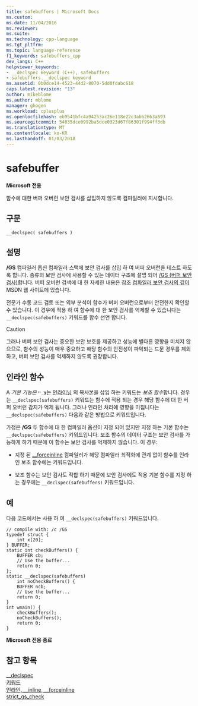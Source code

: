 ```yaml
---
title: safebuffers | Microsoft Docs
ms.custom: 
ms.date: 11/04/2016
ms.reviewer: 
ms.suite: 
ms.technology: cpp-language
ms.tgt_pltfrm: 
ms.topic: language-reference
f1_keywords: safebuffers_cpp
dev_langs: C++
helpviewer_keywords:
- __declspec keyword (C++), safebuffers
- safebuffers __declspec keyword
ms.assetid: 0b0dce14-4523-44d2-8070-5dd0fdabc618
caps.latest.revision: "13"
author: mikeblome
ms.author: mblome
manager: ghogen
ms.workload: cplusplus
ms.openlocfilehash: eb9541bfc4a94253ac26e118e22c3abb2663a893
ms.sourcegitcommit: 54035dce0992ba5dce0323d67f86301f994ff3db
ms.translationtype: MT
ms.contentlocale: ko-KR
ms.lasthandoff: 01/03/2018
---
```

# <a name="safebuffers"></a>safebuffer
**Microsoft 전용**  
  
 함수에 대한 버퍼 오버런 보안 검사를 삽입하지 않도록 컴파일러에 지시합니다.  
  
## <a name="syntax"></a>구문  
  
```  
__declspec( safebuffers )  
```  
  
## <a name="remarks"></a>설명  
 **/GS** 컴파일러 옵션 컴파일러 스택에 보안 검사를 삽입 하 여 버퍼 오버런을 테스트 하도록 합니다. 종류의 보안 검사에 사용할 수 있는 데이터 구조에 설명 되어 [/GS (버퍼 보안 검사)](../build/reference/gs-buffer-security-check.md)합니다. 버퍼 오버런 검색에 대 한 자세한 내용은 참조 [컴파일러 보안 검사의 깊이](http://go.microsoft.com/fwlink/p/?linkid=7260) MSDN 웹 사이트에 있습니다.  
  
 전문가 수동 코드 검토 또는 외부 분석이 함수가 버퍼 오버런으로부터 안전한지 확인할 수 있습니다. 이 경우에 적용 하 여 함수에 대 한 보안 검사를 억제할 수 있습니다는 `__declspec(safebuffers)` 키워드를 함수 선언 합니다.  
  
> [!CAUTION]
>  그러나 버퍼 보안 검사는 중요한 보안 보호를 제공하고 성능에 별다른 영향을 미치지 않으므로, 함수의 성능이 매우 중요하고 해당 함수의 안전성이 파악되는 드문 경우를 제외하고, 버퍼 보안 검사를 억제하지 않도록 권장합니다.  
  
## <a name="inline-functions"></a>인라인 함수  
 A *기본 기능은* צ ְ ײ는 [인라이닝](inline-functions-cpp.md) 의 복사본을 삽입 하는 키워드는 *보조 함수*합니다. 경우는 `__declspec(safebuffers)` 키워드는 함수에 적용 되는 경우 해당 함수에 대 한 버퍼 오버런 감지가 억제 됩니다. 그러나 인라인 처리에 영향을 미칩니다는 `__declspec(safebuffers)` 다음과 같은 방법으로 키워드입니다.  
  
 가정은 **/GS** 두 함수에 대 한 컴파일러 옵션이 지정 되어 있지만 지정 하는 기본 함수는 `__declspec(safebuffers)` 키워드입니다. 보조 함수의 데이터 구조는 보안 검사를 가능하게 하기 때문에 이 함수는 보안 검사를 억제하지 않습니다. 이 경우:  
  
-   지정 된 [__forceinline](inline-functions-cpp.md) 컴파일러가 해당 컴파일러 최적화에 관계 없이 함수를 인라인 보조 함수에는 키워드입니다.  
  
-   보조 함수는 보안 검사도 적합 하기 때문에 보안 검사에도 적용 기본 함수를 지정 하는 경우에는 `__declspec(safebuffers)` 키워드입니다.  
  
## <a name="example"></a>예  
 다음 코드에서는 사용 하 여 `__declspec(safebuffers)` 키워드입니다.  
  
```  
// compile with: /c /GS  
typedef struct {  
    int x[20];  
} BUFFER;  
static int checkBuffers() {  
    BUFFER cb;  
    // Use the buffer...  
    return 0;  
};  
static __declspec(safebuffers)   
    int noCheckBuffers() {  
    BUFFER ncb;  
    // Use the buffer...  
    return 0;  
}  
int wmain() {  
    checkBuffers();  
    noCheckBuffers();  
    return 0;  
}  
```  
  
 **Microsoft 전용 종료**  
  
## <a name="see-also"></a>참고 항목  
 [__declspec](../cpp/declspec.md)   
 [키워드](../cpp/keywords-cpp.md)   
 [인라인, __inline, \__forceinline](inline-functions-cpp.md)   
 [strict_gs_check](../preprocessor/strict-gs-check.md)